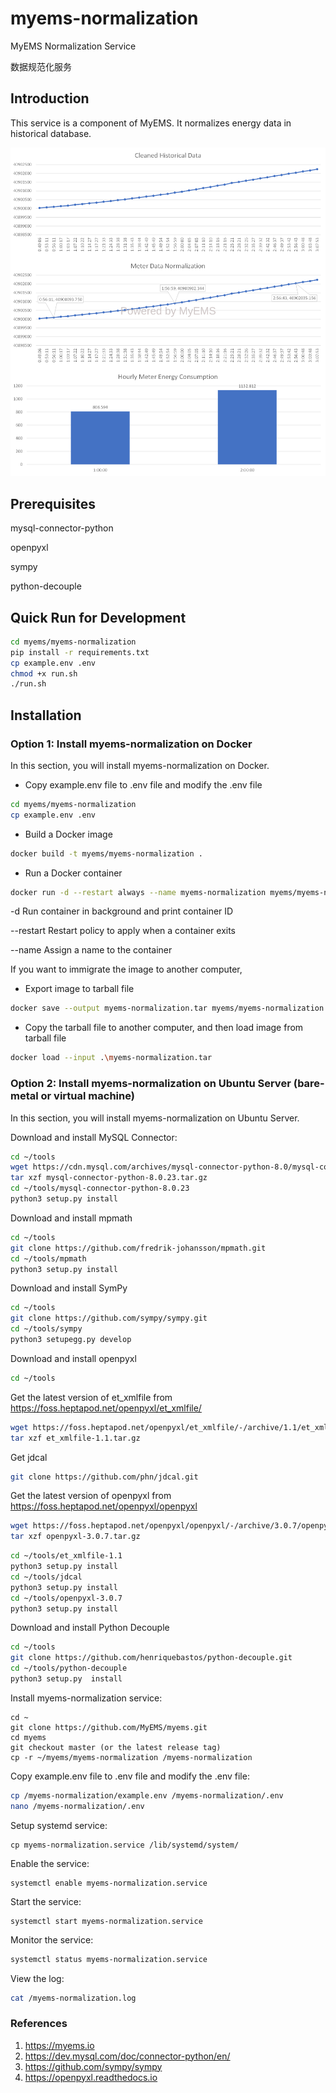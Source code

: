 # myems-normalization

MyEMS Normalization Service 

数据规范化服务

## Introduction

This service is a component of MyEMS. It normalizes energy data in historical database.

![MyEMS Meter Normalization](../docs/images/meter-normalization.png)

## Prerequisites

mysql-connector-python

openpyxl

sympy

python-decouple


## Quick Run for Development

```bash
cd myems/myems-normalization
pip install -r requirements.txt
cp example.env .env
chmod +x run.sh
./run.sh
```

## Installation

### Option 1: Install myems-normalization on Docker

In this section, you will install myems-normalization on Docker.

*  Copy example.env file to .env file and modify the .env file

```bash
cd myems/myems-normalization
cp example.env .env
```
* Build a Docker image
```bash
docker build -t myems/myems-normalization .
```
* Run a Docker container
```bash
docker run -d --restart always --name myems-normalization myems/myems-normalization
```

-d		Run container in background and print container ID

--restart	Restart policy to apply when a container exits

--name		Assign a name to the container

If you want to immigrate the image to another computer,
* Export image to tarball file
```bash
docker save --output myems-normalization.tar myems/myems-normalization
```
* Copy the tarball file to another computer, and then load image from tarball file
```bash
docker load --input .\myems-normalization.tar
```

### Option 2: Install myems-normalization on Ubuntu Server (bare-metal or virtual machine)

In this section, you will install myems-normalization on Ubuntu Server.

Download and install MySQL Connector:
```bash
cd ~/tools
wget https://cdn.mysql.com/archives/mysql-connector-python-8.0/mysql-connector-python-8.0.23.tar.gz
tar xzf mysql-connector-python-8.0.23.tar.gz
cd ~/tools/mysql-connector-python-8.0.23
python3 setup.py install
```

Download and install mpmath
```bash
cd ~/tools
git clone https://github.com/fredrik-johansson/mpmath.git
cd ~/tools/mpmath
python3 setup.py install
```

Download and install SymPy
```bash
cd ~/tools
git clone https://github.com/sympy/sympy.git
cd ~/tools/sympy
python3 setupegg.py develop
```

Download and install openpyxl
```bash
cd ~/tools
```
Get the latest version of et_xmlfile from https://foss.heptapod.net/openpyxl/et_xmlfile/
```bash
wget https://foss.heptapod.net/openpyxl/et_xmlfile/-/archive/1.1/et_xmlfile-1.1.tar.gz
tar xzf et_xmlfile-1.1.tar.gz
```
Get jdcal
```bash
git clone https://github.com/phn/jdcal.git
```
Get the latest version of openpyxl from https://foss.heptapod.net/openpyxl/openpyxl
```bash
wget https://foss.heptapod.net/openpyxl/openpyxl/-/archive/3.0.7/openpyxl-3.0.7.tar.gz
tar xzf openpyxl-3.0.7.tar.gz
```

```bash
cd ~/tools/et_xmlfile-1.1
python3 setup.py install
cd ~/tools/jdcal
python3 setup.py install
cd ~/tools/openpyxl-3.0.7
python3 setup.py install
```

Download and install Python Decouple
```bash
cd ~/tools
git clone https://github.com/henriquebastos/python-decouple.git
cd ~/tools/python-decouple
python3 setup.py  install
```

Install myems-normalization service:
```
cd ~
git clone https://github.com/MyEMS/myems.git
cd myems
git checkout master (or the latest release tag)
cp -r ~/myems/myems-normalization /myems-normalization
```
Copy example.env file to .env file and modify the .env file:
```bash
cp /myems-normalization/example.env /myems-normalization/.env
nano /myems-normalization/.env
```
Setup systemd service:
```
cp myems-normalization.service /lib/systemd/system/
```
Enable the service:
```
systemctl enable myems-normalization.service
```
Start the service:
```
systemctl start myems-normalization.service
```
Monitor the service:
```bash
systemctl status myems-normalization.service
```
View the log:
```bash
cat /myems-normalization.log
```

### References

1.  https://myems.io
2.  https://dev.mysql.com/doc/connector-python/en/
3.  https://github.com/sympy/sympy
4.  https://openpyxl.readthedocs.io
